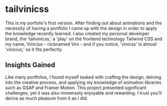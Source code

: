 # tailvinicss

This is my porfolio's first version. After finding out about animations and the necessity of having a portfolio I came up with the design in order to apply the knowledge recently learned. I also created my personal developer brand, the 'tailvinicss,' a 'play' on the frontend technology Tailwind CSS and my name, Vinicius - nicknamed Vini - and if you notice, 'vinicss' is almost 'vinicius,' so it fits perfectly.


## Insights Gained

Like many portfolios, I found myself tasked with crafting the design, delving into the creative process, and applying my knowledge of animation libraries such as GSAP and Framer Motion. This project presented significant challenges, yet it was also immensely enjoyable and rewarding. I trust you'll derive as much pleasure from it as I did.
